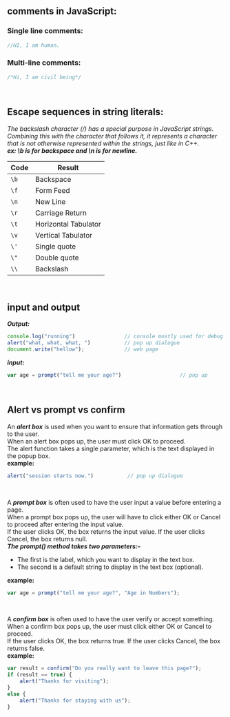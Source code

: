 
## comments in JavaScript:

### Single line comments:	
```js
//HI, I am human. 
```

### Multi-line comments: 	
```js
/*Hi, I am civil being*/
```


<br/>


## Escape sequences in string literals: 
_The backslash character (/) has a special purpose in JavaScript strings. Combining this with the character that follows it, it represents a character that is not otherwise represented within the strings, just like in C++._
<br/>***ex: \b is for backspace and \n is for newline.***

|Code  |	Result             |
|------|---------------------|
|``\b``|	Backspace          |
|``\f``|	Form Feed          |
|``\n``|	New Line           |
|``\r``|	Carriage Return    |
|``\t``|	Horizontal Tabulator|
|``\v``|	Vertical Tabulator  |
|``\'``|	Single quote       |
|``\"``|	Double quote       |
|``\\``|	Backslash          |


<br/>


## input and output
***Output:***
```js
console.log("running")                // console mostly used for debug
alert("what, what, what, ")           // pop up dialogue
document.write("hellow");             // web page
```

***input:***
```js
var age = prompt("tell me your age?")					// pop up
```


<br/>


## Alert vs prompt vs confirm

An ***alert box*** is used when you want to ensure that information gets through to the user.
<br/>When an alert box pops up, the user must click OK to proceed.
<br/>The alert function takes a single parameter, which is the text displayed in the popup box.
<br/>**example:**
```js
alert("session starts now.")           // pop up dialogue
```

<br/>

A ***prompt box*** is often used to have the user input a value before entering a page.
<br/>When a prompt box pops up, the user will have to click either OK or Cancel to proceed after entering the input value.
<br/>If the user clicks OK, the box returns the input value. If the user clicks Cancel, the box returns null.
<br/>***The prompt() method takes two parameters:-*** 
- The first is the label, which you want to display in the text box.
- The second is a default string to display in the text box (optional).

**example:**
```js
var age = prompt("tell me your age?", "Age in Numbers");
```

<br/>

A ***confirm box*** is often used to have the user verify or accept something.
<br/>When a confirm box pops up, the user must click either OK or Cancel to proceed.
<br/>If the user clicks OK, the box returns true. If the user clicks Cancel, the box returns false.
<br/>**example:** 
```js
var result = confirm("Do you really want to leave this page?");
if (result == true) {
    alert("Thanks for visiting");
}
else {
    alert("Thanks for staying with us");
}
```



